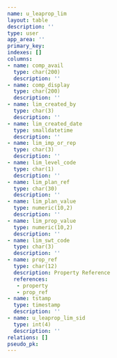 ```yaml
---
name: u_leaprop_lim
layout: table
description: ''
type: user
app_area: ''
primary_key: 
indexes: []
columns:
- name: comp_avail
  type: char(200)
  description: ''
- name: comp_display
  type: char(200)
  description: ''
- name: lim_created_by
  type: char(3)
  description: ''
- name: lim_created_date
  type: smalldatetime
  description: ''
- name: lim_imp_or_rep
  type: char(3)
  description: ''
- name: lim_level_code
  type: char(1)
  description: ''
- name: lim_plan_ref
  type: char(30)
  description: ''
- name: lim_plan_value
  type: numeric(10,2)
  description: ''
- name: lim_prop_value
  type: numeric(10,2)
  description: ''
- name: lim_swt_code
  type: char(3)
  description: ''
- name: prop_ref
  type: char(12)
  description: Property Reference
  references:
   - property
   - prop_ref
- name: tstamp
  type: timestamp
  description: ''
- name: u_leaprop_lim_sid
  type: int(4)
  description: ''
relations: []
pseudo_pk: 
---
```


